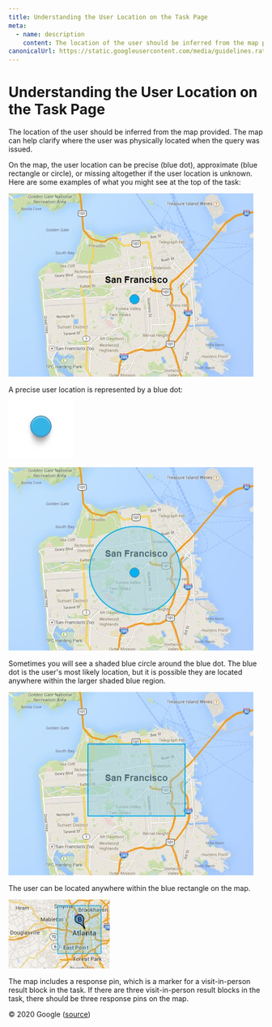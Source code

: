 ```yaml
---
title: Understanding the User Location on the Task Page
meta:
  - name: description
    content: The location of the user should be inferred from the map provided. The map can help clarify where the user was physically located when the query was issued.
canonicalUrl: https://static.googleusercontent.com/media/guidelines.raterhub.com///searchqualityevaluatorguidelines.pdf
---
```


# Understanding the User Location on the Task Page

The location of the user should be inferred from the map provided. The map can help clarify where the user was physically located when the query was issued.

On the map, the user location can be precise (blue dot), approximate (blue rectangle or circle), or missing altogether if the user location is unknown. Here are some examples of what you might see at the top of the task:

<div class="examples">
<div class="example">
<div class="results">
<div class="result">

![](../images/img856.jpg)

A precise user location is represented by a blue dot:  
![](../images/img857.jpg)

</div>
<div class="result">

![](../images/img859.jpg)

Sometimes you will see a shaded blue circle around the blue dot. The blue dot is the user's most likely location, but it is possible they are located anywhere within the larger shaded blue region.

</div>
<div class="result">

![](../images/img860.jpg)

The user can be located anywhere within the blue rectangle on the map.

</div>
<div class="result">

![](../images/img861.jpg)

The map includes a response pin, which is a marker for a visit-in-person result block in the task. If there are three visit-in-person result blocks in the task, there should be three response pins on the map.

</div>
</div>
</div>
</div>

<div class="source">
© 2020 Google (<a href="https://static.googleusercontent.com/media/guidelines.raterhub.com///searchqualityevaluatorguidelines.pdf">source</a>)
</div>
